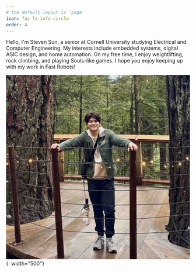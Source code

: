 ```yaml
---
# the default layout is 'page'
icon: fas fa-info-circle
order: 4
---
```

Hello, I'm Steven Sun, a senior at Cornell University studying Electrical and Computer Engineering. My interests include embedded systems, digital ASIC design, and home automation. On my free time, I enjoy weightlifting, rock climbing, and playing Souls-like games. I hope you enjoy keeping up with my work in Fast Robots!

![Desktop View](/assets/img/about/steven.jpg){: width="500"}
